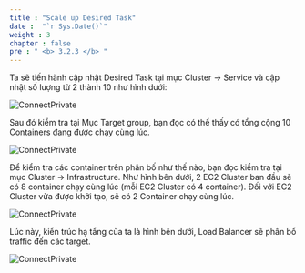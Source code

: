 ```yaml
---
title : "Scale up Desired Task"
date :  "`r Sys.Date()`" 
weight : 3 
chapter : false
pre : " <b> 3.2.3 </b> "
---
```


Ta sẽ tiến hành cập nhật Desired Task tại mục Cluster -> Service và cập nhật số lượng từ 2 thành 10 như hình dưới:

![ConnectPrivate](/images/3.connect/3.2.3/0_Scaling.png)

Sau đó kiểm tra tại Mục Target group, bạn đọc có thể thấy có tổng cộng 10 Containers đang được chạy cùng lúc.

![ConnectPrivate](/images/3.connect/3.2.3/1_Scaling.png)

Để kiểm tra các container trên phân bố như thế nào, bạn đọc kiểm tra tại mục Cluster -> Infrastructure. Như hình bên dưới, 2 EC2 Cluster ban đầu sẽ có 8 container chạy cùng lúc (mỗi EC2 Cluster có 4 container). Đối với EC2 Cluster vừa được khởi tạo, sẽ có 2 Container chạy cùng lúc.

![ConnectPrivate](/images/3.connect/3.2.3/2_Scaling.png)


Lúc này, kiến trúc hạ tầng của ta là hình bên dưới, Load Balancer sẽ phân bố traffic đến các target.

![ConnectPrivate](/images/3.connect/3.2.3/3_Scaling.png)
